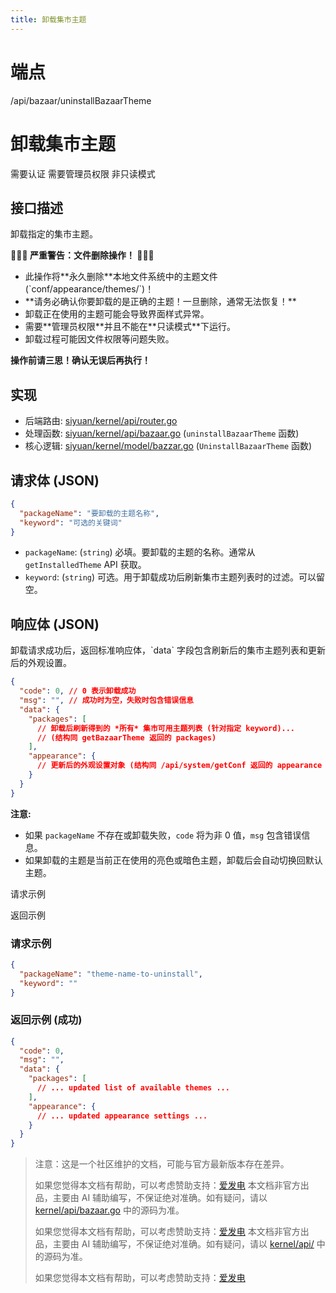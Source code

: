 ```yaml
---
title: 卸载集市主题
---
```

# 端点

/api/bazaar/uninstallBazaarTheme

# 卸载集市主题

需要认证 需要管理员权限 非只读模式

## 接口描述

卸载指定的集市主题。

**🚨🚨🚨 严重警告：文件删除操作！ 🚨🚨🚨**

-   此操作将\*\*永久删除\*\*本地文件系统中的主题文件 (\`conf/appearance/themes/\`)！
-   \*\*请务必确认你要卸载的是正确的主题！一旦删除，通常无法恢复！\*\*
-   卸载正在使用的主题可能会导致界面样式异常。
-   需要\*\*管理员权限\*\*并且不能在\*\*只读模式\*\*下运行。
-   卸载过程可能因文件权限等问题失败。

**操作前请三思！确认无误后再执行！**

## 实现

-   后端路由: [siyuan/kernel/api/router.go](https://github.com/siyuan-note/siyuan/blob/master/kernel/api/router.go)
-   处理函数: [siyuan/kernel/api/bazaar.go](https://github.com/siyuan-note/siyuan/blob/master/kernel/api/bazaar.go) (`uninstallBazaarTheme` 函数)
-   核心逻辑: [siyuan/kernel/model/bazzar.go](https://github.com/siyuan-note/siyuan/blob/master/kernel/model/bazzar.go) (`UninstallBazaarTheme` 函数)

## 请求体 (JSON)

```json
{
  "packageName": "要卸载的主题名称",
  "keyword": "可选的关键词"
}
```

-   `packageName`: (`string`) 必填。要卸载的主题的名称。通常从 `getInstalledTheme` API 获取。
-   `keyword`: (`string`) 可选。用于卸载成功后刷新集市主题列表时的过滤。可以留空。

## 响应体 (JSON)

卸载请求成功后，返回标准响应体，\`data\` 字段包含刷新后的集市主题列表和更新后的外观设置。

```json
{
  "code": 0, // 0 表示卸载成功
  "msg": "", // 成功时为空，失败时包含错误信息
  "data": {
    "packages": [
      // 卸载后刷新得到的 *所有* 集市可用主题列表 (针对指定 keyword)...
      // (结构同 getBazaarTheme 返回的 packages)
    ],
    "appearance": { 
      // 更新后的外观设置对象 (结构同 /api/system/getConf 返回的 appearance 部分)
    }
  }
}
```

**注意:**

-   如果 `packageName` 不存在或卸载失败，`code` 将为非 0 值，`msg` 包含错误信息。
-   如果卸载的主题是当前正在使用的亮色或暗色主题，卸载后会自动切换回默认主题。

请求示例

返回示例

### 请求示例

```json
{
  "packageName": "theme-name-to-uninstall",
  "keyword": ""
}
```

### 返回示例 (成功)

```json
{
  "code": 0,
  "msg": "",
  "data": {
    "packages": [
      // ... updated list of available themes ...
    ],
    "appearance": { 
      // ... updated appearance settings ...
    }
  }
}
```

> 注意：这是一个社区维护的文档，可能与官方最新版本存在差异。
> 
> 如果您觉得本文档有帮助，可以考虑赞助支持：[爱发电](https://afdian.com/a/leolee9086?tab=feed)
> 本文档非官方出品，主要由 AI 辅助编写，不保证绝对准确。如有疑问，请以 [kernel/api/bazaar.go](https://github.com/siyuan-note/siyuan/blob/master/kernel/api/bazaar.go) 中的源码为准。
> 
> 如果您觉得本文档有帮助，可以考虑赞助支持：[爱发电](https://afdian.com/a/leolee9086?tab=feed)
> 本文档非官方出品，主要由 AI 辅助编写，不保证绝对准确。如有疑问，请以 [kernel/api/](https://github.com/siyuan-note/siyuan/blob/master/kernel/api/) 中的源码为准。
> 
> 如果您觉得本文档有帮助，可以考虑赞助支持：[爱发电](https://afdian.com/a/leolee9086?tab=feed)
